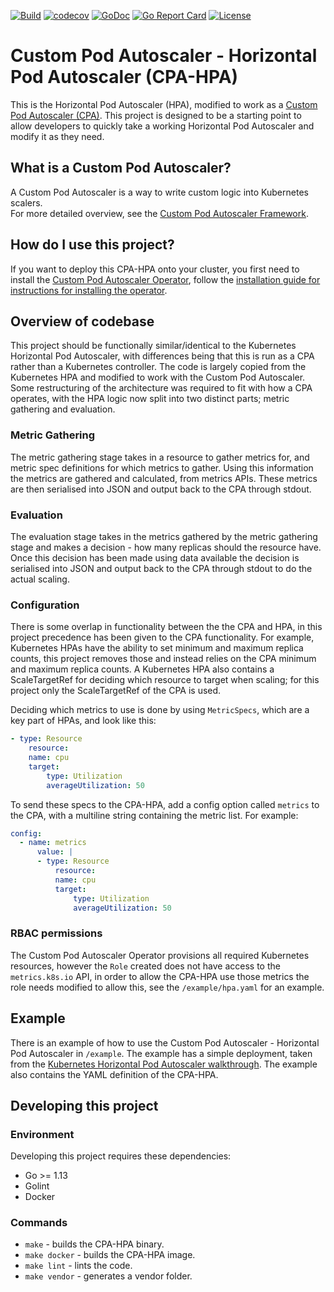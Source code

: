 [![Build](https://github.com/jthomperoo/horizontal-pod-autoscaler/workflows/main/badge.svg)](https://github.com/jthomperoo/horizontal-pod-autoscaler/actions)
[![codecov](https://codecov.io/gh/jthomperoo/horizontal-pod-autoscaler/branch/master/graph/badge.svg)](https://codecov.io/gh/jthomperoo/horizontal-pod-autoscaler)
[![GoDoc](https://godoc.org/github.com/jthomperoo/horizontal-pod-autoscaler?status.svg)](https://godoc.org/github.com/jthomperoo/horizontal-pod-autoscaler)
[![Go Report Card](https://goreportcard.com/badge/github.com/jthomperoo/horizontal-pod-autoscaler)](https://goreportcard.com/report/github.com/jthomperoo/horizontal-pod-autoscaler)
[![License](http://img.shields.io/:license-apache-blue.svg)](http://www.apache.org/licenses/LICENSE-2.0.html)
# Custom Pod Autoscaler - Horizontal Pod Autoscaler (CPA-HPA)

This is the Horizontal Pod Autoscaler (HPA), modified to work as a [Custom Pod Autoscaler (CPA)](https://github.com/jthomperoo/custom-pod-autoscaler). This project is designed to be a starting point to allow developers to quickly take a working Horizontal Pod Autoscaler and modify it as they need.

## What is a Custom Pod Autoscaler?

A Custom Pod Autoscaler is a way to write custom logic into Kubernetes scalers.  
For more detailed overview, see the [Custom Pod Autoscaler Framework](https://github.com/jthomperoo/custom-pod-autoscaler/wiki/Custom-Pod-Autoscaler-Framework).

## How do I use this project?

If you want to deploy this CPA-HPA onto your cluster, you first need to install the [Custom Pod Autoscaler Operator](https://github.com/jthomperoo/custom-pod-autoscaler-operator), follow the [installation guide for instructions for installing the operator](https://github.com/jthomperoo/custom-pod-autoscaler-operator/blob/master/INSTALL.md).

## Overview of codebase

This project should be functionally similar/identical to the Kubernetes Horizontal Pod Autoscaler, with differences being that this is run as a CPA rather than a Kubernetes controller. The code is largely copied from the Kubernetes HPA and modified to work with the Custom Pod Autoscaler. Some restructuring of the architecture was required to fit with how a CPA operates, with the HPA logic now split into two distinct parts; metric gathering and evaluation.

### Metric Gathering

The metric gathering stage takes in a resource to gather metrics for, and metric spec definitions for which metrics to gather. Using this information the metrics are gathered and calculated, from metrics APIs. These metrics are then serialised into JSON and output back to the CPA through stdout.

### Evaluation

The evaluation stage takes in the metrics gathered by the metric gathering stage and makes a decision - how many replicas should the resource have. Once this decision has been made using data available the decision is serialised into JSON and output back to the CPA through stdout to do the actual scaling.

### Configuration

There is some overlap in functionality between the the CPA and HPA, in this project precedence has been given to the CPA functionality. For example, Kubernetes HPAs have the ability to set minimum and maximum replica counts, this project removes those and instead relies on the CPA minimum and maximum replica counts. A Kubernetes HPA also contains a ScaleTargetRef for deciding which resource to target when scaling; for this project only the ScaleTargetRef of the CPA is used.  

Deciding which metrics to use is done by using `MetricSpecs`, which are a key part of HPAs, and look like this:
```yaml
- type: Resource
    resource:
    name: cpu
    target:
        type: Utilization
        averageUtilization: 50
```
To send these specs to the CPA-HPA, add a config option called `metrics` to the CPA, with a multiline string containing the metric list. For example:
```yaml
config: 
  - name: metrics
      value: |
      - type: Resource
          resource:
          name: cpu
          target:
              type: Utilization
              averageUtilization: 50
```

### RBAC permissions

The Custom Pod Autoscaler Operator provisions all required Kubernetes resources, however the `Role` created does not have access to the `metrics.k8s.io` API, in order to allow the CPA-HPA use those metrics the role needs modified to allow this, see the `/example/hpa.yaml` for an example.

## Example

There is an example of how to use the Custom Pod Autoscaler - Horizontal Pod Autoscaler in `/example`. The example has a simple deployment, taken from the [Kubernetes Horizontal Pod Autoscaler walkthrough](https://kubernetes.io/docs/tasks/run-application/horizontal-pod-autoscale-walkthrough/). The example also contains the YAML definition of the CPA-HPA.

## Developing this project
### Environment
Developing this project requires these dependencies:

* Go >= 1.13
* Golint
* Docker

### Commands

* `make` - builds the CPA-HPA binary.
* `make docker` - builds the CPA-HPA image.
* `make lint` - lints the code.
* `make vendor` - generates a vendor folder.